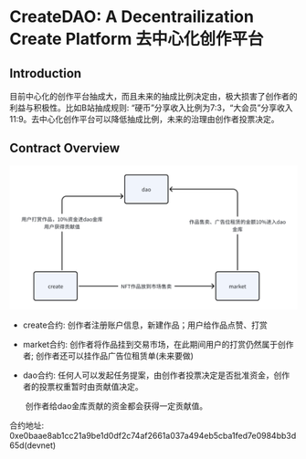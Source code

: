 # CreateDAO: A Decentrailization Create Platform 去中心化创作平台

## Introduction

目前中心化的创作平台抽成大，而且未来的抽成比例决定由，极大损害了创作者的利益与积极性。比如B站抽成规则: “硬币”分享收入比例为7:3，“大会员”分享收入11:9。去中心化创作平台可以降低抽成比例，未来的治理由创作者投票决定。

## Contract Overview

![overview](./overview.png)

- create合约: 创作者注册账户信息，新建作品；用户给作品点赞、打赏

- market合约: 创作者将作品挂到交易市场，在此期间用户的打赏仍然属于创作者; 创作者还可以挂作品广告位租赁单(未来要做)

- dao合约: 任何人可以发起任务提案，由创作者投票决定是否批准资金，创作者的投票权重暂时由贡献值决定。

  ​              创作者给dao金库贡献的资金都会获得一定贡献值。

合约地址: 0xe0baae8ab1cc21a9be1d0df2c74af2661a037a494eb5cba1fed7e0984bb3d65d(devnet)
